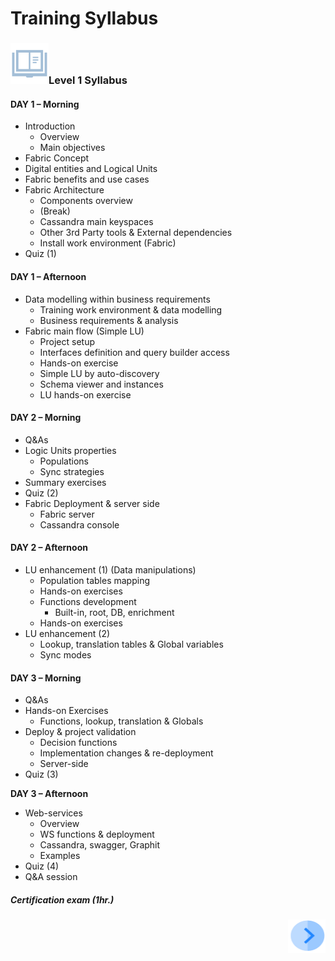 # Training  Syllabus

### ![](/academy/00_Training_Level_1/images/syllabus.png)Level 1 Syllabus

#### **DAY 1 – Morning**

- Introduction
  - Overview
  - Main objectives
-  Fabric Concept
  -  Digital entities and Logical Units
  - Fabric benefits and use cases
- Fabric Architecture
  - Components overview
  - (Break)
  - Cassandra main keyspaces
  - Other 3rd Party tools & External dependencies
  - Install work environment (Fabric)
- Quiz (1)

#### **DAY 1 – Afternoon**

- Data modelling within business requirements
  - Training work environment & data modelling
  - Business requirements & analysis
- Fabric main flow (Simple LU)
  - Project setup
  - Interfaces definition and query builder access
  - Hands-on exercise
  - Simple LU by auto-discovery
  - Schema viewer and instances
  - LU hands-on exercise

#### **DAY 2 – Morning**

- Q&As
- Logic Units properties
  - Populations
  - Sync strategies
- Summary exercises
- Quiz (2)
- Fabric Deployment & server side
  - Fabric server
  - Cassandra console

#### **DAY 2 – Afternoon**

- LU enhancement (1) (Data manipulations)
  - Population tables mapping
  - Hands-on exercises
  - Functions development
    - Built-in, root, DB, enrichment
  - Hands-on exercises
- LU enhancement (2)
  - Lookup, translation tables & Global variables
  - Sync modes

#### **DAY 3 – Morning**

- Q&As
- Hands-on Exercises
  -  Functions, lookup, translation & Globals
- Deploy & project validation
  - Decision functions
  - Implementation changes & re-deployment
  - Server-side
- Quiz (3)

**DAY 3 – Afternoon**

- Web-services
  - Overview 
  - WS functions & deployment
  - Cassandra, swagger, Graphit
  - Examples 
- Quiz (4)
- Q&A session

##### Certification exam (1hr.)


[<img align="right" width="60" height="54" src="/articles/images/Next.png">](/academy/00_Training_Level_1/02_business_requirements.md)

